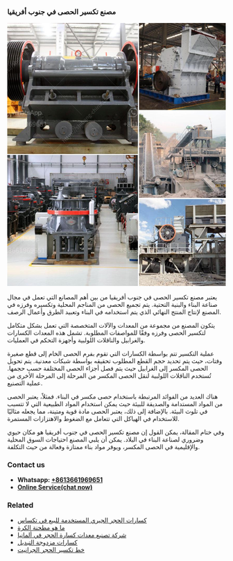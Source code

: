 <h3>مصنع تكسير الحصى في جنوب أفريقيا</h3><img src='1701853553.jpg' alt=''><p>يعتبر مصنع تكسير الحصى في جنوب أفريقيا من بين أهم المصانع التي تعمل في مجال صناعة البناء والبنية التحتية. يتم تجميع الحصى من المناجم المحلية وتكسيره وفرزه في المصنع لإنتاج المنتج النهائي الذي يتم استخدامه في البناء وتعبيد الطرق وأعمال الرصف.</p><p>يتكون المصنع من مجموعة من المعدات والآلات المتخصصة التي تعمل بشكل متكامل لتكسير الحصى وفرزه وفقًا للمواصفات المطلوبة. تشمل هذه المعدات الكسارات والغرابيل والناقلات اللولبية وأجهزة التحكم في العمليات.</p><p>عملية التكسير تتم بواسطة الكسارات التي تقوم بفرم الحصى الخام إلى قطع صغيرة وفتات، حيث يتم تحديد حجم القطع المطلوب تحقيقه بواسطة شبكات معدنية. يتم تحويل الحصى المكسر إلى الغرابيل حيث يتم فصل أجزاء الحصى المختلفة حسب حجمها. تُستخدم الناقلات اللولبية لنقل الحصى المكسر من المرحلة إلى المرحلة الأخرى من عملية التصنيع.</p><p>هناك العديد من الفوائد المرتبطة باستخدام حصى مكسر في البناء. فمثلاً، يعتبر الحصى من المواد المستدامة والصديقة للبيئة حيث يمكن استخدام المواد الطبيعية التي لا تتسبب في تلوث البيئة. بالإضافة إلى ذلك، يعتبر الحصى مادة قوية ومتينة، مما يجعله مثاليًا للاستخدام في الهياكل التي تتعامل مع الضغوط والاهتزازات المستمرة.</p><p>وفي ختام المقالة، يمكن القول إن مصنع تكسير الحصى في جنوب أفريقيا هو مكان حيوي وضروري لصناعة البناء في البلاد. يمكن أن يلبي المصنع احتياجات السوق المحلية والإقليمية في الحصى المكسر، ويوفر مواد بناء ممتازة وفعالة من حيث التكلفة.</p><h3>Contact us</h3><ul><li><strong>Whatsapp:&nbsp;<a href="https://wa.me/8613661969651">+8613661969651</a></strong></li><li><a href="https://swt.shibang-china.com/?git&amp;zhl&amp;مصنع تكسير الحصى في جنوب أفريقيا"><strong>Online Service(chat now)</strong></a></li></ul><h3>Related</h3><ul><li><a href='كسارات الحجر الجيري المستخدمة للبيع في تكساس.md'>كسارات الحجر الجيري المستخدمة للبيع في تكساس</a></li><li><a href='ما هو مطحنة الكرة.md'>ما هو مطحنة الكرة</a></li><li><a href='شركة تصنيع معدات كسارة الحجر في ألمانيا.md'>شركة تصنيع معدات كسارة الحجر في ألمانيا</a></li><li><a href='كسارات مزدوجة التبديل.md'>كسارات مزدوجة التبديل</a></li><li><a href='خط تكسير الحجر الجرانيت.md'>خط تكسير الحجر الجرانيت</a></li></ul>